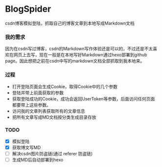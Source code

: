 # BlogSpider
csdn博客模拟登陆，抓取自己的博客文章到本地写成Markdown文档

### 我的需求
因为在csdn写过博客，csdn的Markdown写作体验还是可以的，不过还是不太喜欢在网页上去写，现在一般是在本地写好Markdown通过hexo部署到github page。因此想把之前在csdn中写的markdown文档全部抓取到我本地来。

### 过程
- 打开登陆页面会生成Cookie，取得Cookie中的几个参数
- 登陆并带上前面获取的参数
- 获取登陆成功的Cookie，成功会返回UserToken等参数，后面访问任何页面都要带上这些参数。
- 访问我的文章列表获取所有的文章信息
- 把所有文章写成MD文档按分类生成目录存放

### TODO
- [x] 模拟登陆
- [x] 获取博文写MD
- [ ] 解决csdn图片防盗链(通过 referer 防盗链)
- [ ] 生成MD后自动部署到hexo